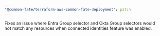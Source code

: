 ```yaml
---
"@common-fate/terraform-aws-common-fate-deployment": patch
---
```


Fixes an issue where Entra Group selector and Okta Group selectors would not match any resources when connected identities feature was enabled.
